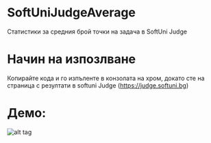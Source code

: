 # SoftUniJudgeAverage

Статистики за средния брой точки на задача в SoftUni Judge

# Начин на изпозлване

Копирайте кода и го изпъленте в конзолата на хром, докато сте на страница с резултати в softuni Judge (https://judge.softuni.bg)

# Демо:
![alt tag](https://i.imgsafe.org/7c3fd1ceb8.png)
